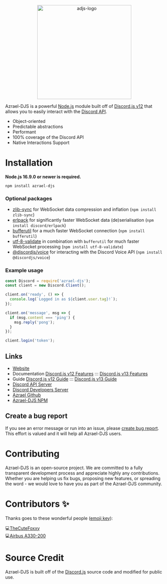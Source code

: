 <p align="center">

  <a href="https://azrael.gg" target="_blank">
    <img alt="adjs-logo" height="300" alt="Azrael-DJS Logo" src="https://cdn.azrael.gg/uploads/branding/banners/azrael-djs.png"/>
  </a>
</p>

Azrael-DJS is a powerful [Node.js](https://nodejs.org/) module built off of [Discord.js v12](https://discord.js.org/#/docs/discord.js/v12/general/welcome) that allows you to easily interact with the [Discord API](https://discord.com/developers/docs/intro).

- Object-oriented
- Predictable abstractions
- Performant
- 100% coverage of the Discord API
- Native Interactions Support


# Installation

**Node.js 16.9.0 or newer is required.**
```sh-session
npm install azrael-djs
```

### Optional packages

- [zlib-sync](https://www.npmjs.com/package/zlib-sync) for WebSocket data compression and inflation (`npm install zlib-sync`)
- [erlpack](https://github.com/discord/erlpack) for significantly faster WebSocket data (de)serialisation (`npm install discord/erlpack`)
- [bufferutil](https://www.npmjs.com/package/bufferutil) for a much faster WebSocket connection (`npm install bufferutil`)
- [utf-8-validate](https://www.npmjs.com/package/utf-8-validate) in combination with `bufferutil` for much faster WebSocket processing (`npm install utf-8-validate`)
- [@discordjs/voice](https://www.npmjs.com/package/@discordjs/voice) for interacting with the Discord Voice API (`npm install @discordjs/voice`)

### Example usage

```js
const Discord = require('azrael-djs');
const client = new Discord.Client();

client.on('ready', () => {
  console.log(`Logged in as ${client.user.tag}!`);
});

client.on('message', msg => {
  if (msg.content === 'ping') {
    msg.reply('pong');
  }
});

client.login('token');
```

## Links
- [Website](https://azrael.gg)
- Documentation [Discord.js v12 Features](https://discord.js.org/#/docs/discord.js/v12/general/welcome) ::: [Discord.js v13 Features](https://discord.js.org/#/docs/discord.js/v13/general/welcome)
- Guide [Discord.js v12 Guide](https://v12.discordjs.guide/) ::: [Discord.js v13 Guide](https://discordjs.guide/additional-info/changes-in-v13.html)
- [Discord API Server](https://discord.gg/discord-api)
- [Discord Developers Server](https://discord.gg/discord-developers)
- [Azrael Github](https://github.com/Azrael-Interactive)
- [Azrael-DJS NPM](https://npmjs.org/azrael-djs)

## Create a bug report

If you see an error message or run into an issue, please [create bug report](https://github.com/Azrael-Interactive/azrael-djs/issues/new). This effort is valued and it will help all Azrael-DJS users.


# Contributing

Azrael-DJS is an open-source project. We are committed to a fully transparent development process and appreciate highly any contributions. Whether you are helping us fix bugs, proposing new features, or spreading the word - we would love to have you as part of the Azrael-DJS community.

# Contributors ✨

Thanks goes to these wonderful people ([emoji key](https://allcontributors.org/docs/en/emoji-key)):

💻[TheCuteFoxxy](https://thecutefoxxy.com)\
💻[Airbus A330-200](https://github.com)

# Source Credit
Azrael-DJS is built off of the [Discord.js](https://discord.js.org) source code and modified for public use.

